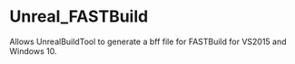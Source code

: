 # Unreal_FASTBuild
Allows UnrealBuildTool to generate a bff file for FASTBuild for VS2015 and Windows 10.
